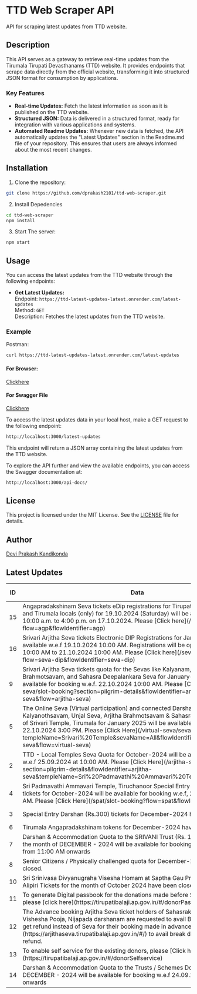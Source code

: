 # TTD Web Scraper API

API for scraping latest updates from TTD website.

## Description

This API serves as a gateway to retrieve real-time updates from the Tirumala Tirupati Devasthanams (TTD) website. It provides endpoints that scrape data directly from the official website, transforming it into structured JSON format for consumption by applications.

### Key Features

- **Real-time Updates:** Fetch the latest information as soon as it is published on the TTD website.
- **Structured JSON:** Data is delivered in a structured format, ready for integration with various applications and systems.
- **Automated Readme Updates:** Whenever new data is fetched, the API automatically updates the "Latest Updates" section in the Readme.md file of your repository. This ensures that users are always informed about the most recent changes.

## Installation

1. Clone the repository:

```bash
git clone https://github.com/dprakash2101/ttd-web-scraper.git
```

2. Install Depedencies

```bash
cd ttd-web-scraper
npm install
```

3. Start The server:

```bash
npm start
```



## Usage

You can access the latest updates from the TTD website through the following endpoints:

- **Get Latest Updates:**  
  Endpoint: `https://ttd-latest-updates-latest.onrender.com/latest-updates`  
  Method: `GET`  
  Description: Fetches the latest updates from the TTD website.

### Example
Postman:
```bash
curl https://ttd-latest-updates-latest.onrender.com/latest-updates
```
#### For Browser:
 [Clickhere](https://ttd-latest-updates-latest.onrender.com/latest-updates)

 #### For Swagger File
 [Clickhere](https://ttd-latest-updates-latest.onrender.com/api-docs/)


To access the latest updates data in your local host, make a GET request to the following endpoint:

```bash
http://localhost:3000/latest-updates
```
This endpoint will return a JSON array containing the latest updates from the TTD website.

To explore the API further and view the available endpoints, you can access the Swagger documentation at:

```bash
http://localhost:3000/api-docs/
```

## License

This project is licensed under the MIT License. See the [LICENSE](LICENSE) file for details.

## Author

[Devi Prakash Kandikonda](https://github.com/dprakash2101)

## Latest Updates
<table><thead><tr><th>ID</th><th>Data</th><th>CTA</th><th>Is Internal Redirection</th><th>Redirection Link</th></tr></thead><tbody><tr><td>15</td><td>Angapradakshinam Seva tickets eDip registrations for Tirupati (Urban and Rural) and Tirumala locals (only) for 19.10.2024 (Saturday) will be available between 10:00 a.m. to 4:00 p.m. on 17.10.2024. Please [Click here](/agp/dashboard?flow=agp&flowIdentifier=agp)</td><td>Angapradakshinam for locals</td><td>true</td><td>N/A</td></tr><tr><td>16</td><td>Srivari Arjitha Seva tickets Electronic DIP Registrations for January-2025 will be available w.e.f 19.10.2024 10:00 AM. Registrations will be open from 19.10.2024 10:00 AM to 21.10.2024 10:00 AM. Please [Click here](/seva-dip/dashboard?flow=seva-dip&flowIdentifier=seva-dip)</td><td>Seva E-dip</td><td>true</td><td>N/A</td></tr><tr><td>9</td><td>Srivari Arjitha Seva tickets quota for the Sevas like Kalyanam, Unjal Seva, Arjitha Brahmotsavam, and Sahasra Deepalankara Seva for  January-2025 will be available for booking w.e.f. 22.10.2024 10:00 AM. Please [Click here](/arjitha-seva/slot-booking?section=pilgrim-details&flowIdentifier=arjitha-seva&flow=arjitha-seva)</td><td>Arjitha seva</td><td>true</td><td>N/A</td></tr><tr><td>5</td><td>The Online Seva (Virtual participation) and connected Darshan quota for Kalyanothsavam, Unjal Seva, Arjitha Brahmotsavam & Sahasra Deepalankara Sevas of Srivari Temple, Tirumala for January 2025 will be available for booking w.e.f. 22.10.2024 3:00 PM. Please [Click Here](/virtual-seva/seva-instructions?templeName=Srivari%20Temple&sevaName=All&flowIdentifier=virtual-seva&flow=virtual-seva)</td><td>Virtual Seva</td><td>true</td><td>N/A</td></tr><tr><td>2</td><td>TTD - Local Temples Seva Quota for October-2024 will be available for booking w.e.f 25.09.2024 at 10:00 AM.
Please [Click Here](/arjitha-seva/slot-booking?section=pilgrim-details&flowIdentifier=arjitha-seva&templeName=Sri%20Padmavathi%20Ammavari%20Temple&sevaName=All)</td><td>Local Temples </td><td>true</td><td>N/A</td></tr><tr><td>4</td><td>Sri Padmavathi Ammavari Temple, Tiruchanoor Special Entry Darshan (Rs. 200/-) tickets for October-2024 will be available for booking w.e.f, 24.09.2024 10:00 AM. Please [Click Here](/spat/slot-booking?flow=spat&flowIdentifier=spat)</td><td>SED - Sri Pat</td><td>true</td><td>N/A</td></tr><tr><td>3</td><td>Special Entry Darshan (Rs.300) tickets for December-2024 have been closed</td><td>Special Entry Darshan</td><td>true</td><td>N/A</td></tr><tr><td>6</td><td>Tirumala Angapradakshinam tokens for December-2024 have been closed.</td><td>Angapradakshinam</td><td>null</td><td>N/A</td></tr><tr><td>7</td><td>Darshan & Accommodation Quota to the SRIVANI Trust (Rs. 10,000/-) donors for the month of DECEMBER - 2024 will be available for booking w.e.f 23.09.2024 from 11:00 AM onwards</td><td>Srivani Trust</td><td>null</td><td>N/A</td></tr><tr><td>8</td><td>Senior Citizens / Physically challenged quota for December-2024 have been closed.</td><td>PLD</td><td>null</td><td>N/A</td></tr><tr><td>10</td><td>Sri Srinivasa Divyanugraha Visesha Homam at Saptha Gau Pradhakshina shala, Alipiri Tickets for the month of October 2024 have been closed.</td><td>Homam</td><td>null</td><td>N/A</td></tr><tr><td>11</td><td>To generate Digital passbook for the donations made before September 2016, please [click here](https://tirupatibalaji.ap.gov.in/#/donorPassbook)</td><td>N/A</td><td>null</td><td>N/A</td></tr><tr><td>12</td><td>The Advance booking Arjitha Seva ticket holders of Sahasrakalasabhishekam, Vishesha Pooja, Nijapada darshanam are requested to avail Break Darshan or to get refund instead of Seva for their booking made in advance. Please [click here](https://arjithaseva.tirupatibalaji.ap.gov.in/#/) to avail break darshan or to get refund.</td><td>N/A</td><td>null</td><td>N/A</td></tr><tr><td>13</td><td>To enable self service for the existing    donors, please [Click here](https://tirupatibalaji.ap.gov.in/#/donorSelfservice) </td><td>donor self service</td><td>null</td><td>N/A</td></tr><tr><td>14</td><td>Darshan & Accommodation Quota to the Trusts / Schemes Donors for the month of DECEMBER - 2024 will be available for booking w.e.f 24.09.2024 from 11:30 AM onwards</td><td>N/A</td><td>null</td><td>N/A</td></tr></tbody></table>
